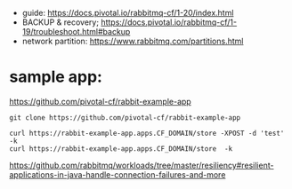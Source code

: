 - guide: https://docs.pivotal.io/rabbitmq-cf/1-20/index.html
- BACKUP & recovery; https://docs.pivotal.io/rabbitmq-cf/1-19/troubleshoot.html#backup
- network partition: https://www.rabbitmq.com/partitions.html
# sample app:
https://github.com/pivotal-cf/rabbit-example-app
```
git clone https://github.com/pivotal-cf/rabbit-example-app

curl https://rabbit-example-app.apps.CF_DOMAIN/store -XPOST -d 'test' -k
curl https://rabbit-example-app.apps.CF_DOMAIN/store  -k
```
https://github.com/rabbitmq/workloads/tree/master/resiliency#resilient-applications-in-java-handle-connection-failures-and-more
